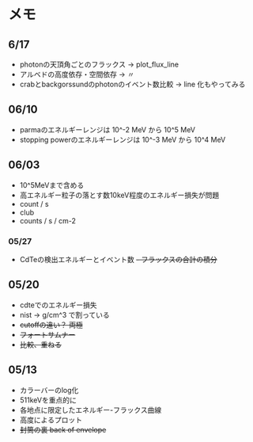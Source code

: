 # メモ

## 6/17

- photonの天頂角ごとのフラックス -> plot_flux_line
- アルベドの高度依存・空間依存 -> 〃
- crabとbackgorssundのphotonのイベント数比較 -> line 化もやってみる

## 06/10

- parmaのエネルギーレンジは 10^-2 MeV から 10^5 MeV
- stopping powerのエネルギーレンジは 10^-3 MeV から 10^4 MeV

## 06/03

- 10^5MeVまで含める
- 高エネルギー粒子の落とす数10keV程度のエネルギー損失が問題
- count / s
- club
- counts / s / cm-2

### 05/27

- CdTeの検出エネルギーとイベント数
~~- フラックスの合計の積分~~

## 05/20

- cdteでのエネルギー損失
- nist -> g/cm^3 で割っている
- ~~cutoffの違い？ 両極~~
- ~~フォートサムナー~~
- ~~比較、重ねる~~

## 05/13

- カラーバーのlog化
- 511keVを重点的に
- 各地点に限定したエネルギー-フラックス曲線
- 高度によるプロット
- ~~封筒の裏 back of envelope~~

